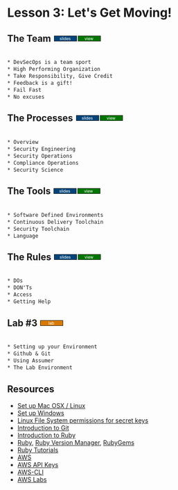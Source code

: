 # Lesson 3: Let's Get Moving!



## The Team [![slides](../_images/slides-clean.png)]()[![view](../_images/view-clean.png)]()

```

* DevSecOps is a team sport
* High Performing Organization
* Take Responsibility, Give Credit
* Feedback is a gift!
* Fail Fast
* No excuses

```

## The Processes [![slides](../_images/slides-clean.png)]()[![view](../_images/view-clean.png)]()

```

* Overview
* Security Engineering
* Security Operations
* Compliance Operations
* Security Science

```

## The Tools [![slides](../_images/slides-clean.png)]()[![view](../_images/view-clean.png)]()

```

* Software Defined Environments
* Continuous Delivery Toolchain 
* Security Toolchain
* Language

```

## The Rules [![slides](../_images/slides-clean.png)]()[![view](../_images/view-clean.png)]()

```

* DOs
* DON'Ts
* Access
* Getting Help

```


## Lab #3 [![slides](../_images/lab-clean.png)]()

```

* Setting up your Environment 
* Github & Git
* Using Assumer
* The Lab Environment

```

## Resources

* [Set up Mac OSX / Linux](https://github.com/devsecops/bootcamp/blob/master/Week-1/SetUp-MacOSX-Linux.md)
* [Set up Windows]()
* [Linux File System permissions for secret keys](https://help.ubuntu.com/community/SSH/OpenSSH/Keys) 
* [Introduction to Git](https://www.codeschool.com/courses/try-git) 
* [Introduction to Ruby](https://www.codeschool.com/courses/try-ruby)
* [Ruby](http://ruby-doc.org/), [Ruby Version Manager](https://rvm.io/), [RubyGems](https://rubygems.org/)
* [Ruby Tutorials](https://rubymonk.com/)
* [AWS](https://aws.amazon.com/)
* [AWS API Keys](http://docs.aws.amazon.com/ses/latest/DeveloperGuide/get-aws-keys.html)
* [AWS-CLI](https://aws.amazon.com/documentation/cli/) 
* [AWS Labs](https://aws.amazon.com/training/self-paced-labs/)

